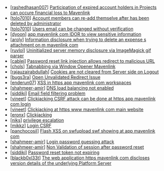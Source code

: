 * [[rashedhasan007](https://hackerone.com/rashedhasan007)] [Participation of expired account holders in Projects can occure financial loss to Mavenlink ](https://hackerone.com/reports/261221)
* [[tolo7010](https://hackerone.com/tolo7010)] [Account members can re-add themselve after has been deleted by administrator](https://hackerone.com/reports/300881)
* [[tolo7010](https://hackerone.com/tolo7010)] [Users email can be changed without verification](https://hackerone.com/reports/302731)
* [[dyoon](https://hackerone.com/dyoon)] [ app mavenlink com IDOR to view sensitive information](https://hackerone.com/reports/283419)
* [[aroly](https://hackerone.com/aroly)] [Information disclosure when trying to delete an expense s attachment on m mavenlink com ](https://hackerone.com/reports/299334)
* [[ruvlol](https://hackerone.com/ruvlol)] [Uninitialized server memory disclosure via ImageMagick gif parser](https://hackerone.com/reports/284155)
* [[cablej](https://hackerone.com/cablej)] [Password reset link injection allows redirect to malicious URL](https://hackerone.com/reports/281575)
* [[chols](https://hackerone.com/chols)] [Tabnabbing via Window Opener Mavenlink](https://hackerone.com/reports/220737)
* [[rajauzairabdullah](https://hackerone.com/rajauzairabdullah)] [Cookies are not cleared from Server side on Logout](https://hackerone.com/reports/21172)
* [[bugs3ra](https://hackerone.com/bugs3ra)] [Open Unvalidated Redirect Issue](https://hackerone.com/reports/77221)
* [[enderun07](https://hackerone.com/enderun07)] [XSS in https  app mavenlink com workspaces ](https://hackerone.com/reports/63537)
* [[shahmeer-amir](https://hackerone.com/shahmeer-amir)] [DNS load balancing not enabled](https://hackerone.com/reports/26181)
* [[siddiki](https://hackerone.com/siddiki)] [Email field filtering problem ](https://hackerone.com/reports/28632)
* [[vineet](https://hackerone.com/vineet)] [Clickjacking  CSRF attack can be done at https  app mavenlink com login](https://hackerone.com/reports/14494)
* [[vineet](https://hackerone.com/vineet)] [Clickjacking at https  www mavenlink com main website ](https://hackerone.com/reports/14631)
* [[eronx](https://hackerone.com/eronx)] [Clickjacking](https://hackerone.com/reports/21110)
* [[niks](https://hackerone.com/niks)] [privilege escalation](https://hackerone.com/reports/21210)
* [[mikkz](https://hackerone.com/mikkz)] [Login CSRF](https://hackerone.com/reports/21069)
* [[panchocosil](https://hackerone.com/panchocosil)] [Flash XSS on swfupload swf showing at app mavenlink com](https://hackerone.com/reports/21150)
* [[shahmeer-amir](https://hackerone.com/shahmeer-amir)] [Login password guessing attack](https://hackerone.com/reports/14570)
* [[shahmeer-amir](https://hackerone.com/shahmeer-amir)] [Non Validation of session after password reset](https://hackerone.com/reports/15852)
* [[siddiki](https://hackerone.com/siddiki)] [Password reset token not expiring](https://hackerone.com/reports/15166)
* [[blackb0xl33t](https://hackerone.com/blackb0xl33t)] [The web application https  mavenlink com discloses version details of the underlying Platform  Server](https://hackerone.com/reports/14529)
